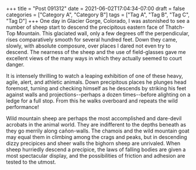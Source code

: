 +++
title = "Post 091312"
date = 2021-06-02T17:04:34-07:00
draft = false
categories = ["Category A", "Category B"]
tags = ["Tag A", "Tag B", "Tag C", "Tag D"]
+++
One day in Glacier Gorge, Colorado, I was astonished to see a number of sheep start to descend the precipitous eastern face of Thatch-Top Mountain. This glaciated wall, only a few degrees off the perpendicular, rises comparatively smooth for several hundred feet. Down they came, slowly, with absolute composure, over places I dared not even try to descend. The nearness of the sheep and the use of field-glasses gave me excellent views of the many ways in which they actually seemed to court danger.

It is intensely thrilling to watch a leaping exhibition of one of these heavy, agile, alert, and athletic animals. Down precipitous places he plunges head foremost, turning and checking himself as he descends by striking his feet against walls and projections--perhaps a dozen times--before alighting on a ledge for a full stop. From this he walks overboard and repeats the wild performance!

Wild mountain sheep are perhaps the most accomplished and dare-devil acrobats in the animal world. They are indifferent to the depths beneath as they go merrily along cañon-walls. The chamois and the wild mountain goat may equal them in climbing among the crags and peaks, but in descending dizzy precipices and sheer walls the bighorn sheep are unrivaled. When sheep hurriedly descend a precipice, the laws of falling bodies are given a most spectacular display, and the possibilities of friction and adhesion are tested to the utmost.

